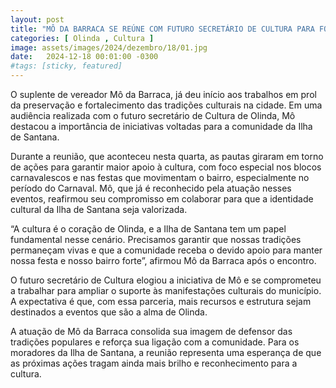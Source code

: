 ```yaml
---
layout: post
title: "MÔ DA BARRACA SE REÚNE COM FUTURO SECRETÁRIO DE CULTURA PARA FORTALECER TRADIÇÕES CULTURAIS NA ILHA DE SANTANA"
categories: [ Olinda , Cultura ]
image: assets/images/2024/dezembro/18/01.jpg
date:   2024-12-18 00:01:00 -0300
#tags: [sticky, featured]
---
```

O suplente de vereador Mô da Barraca, já deu início aos trabalhos em prol da preservação e fortalecimento das tradições culturais na cidade. Em uma audiência realizada com o futuro secretário de Cultura de Olinda, Mô destacou a importância de iniciativas voltadas para a comunidade da Ilha de Santana.

Durante a reunião, que aconteceu nesta quarta, as pautas giraram em torno de ações para garantir maior apoio à cultura, com foco especial nos blocos carnavalescos e nas festas que movimentam o bairro, especialmente no período do Carnaval. Mô, que já é reconhecido pela atuação nesses eventos, reafirmou seu compromisso em colaborar para que a identidade cultural da Ilha de Santana seja valorizada.

“A cultura é o coração de Olinda, e a Ilha de Santana tem um papel fundamental nesse cenário. Precisamos garantir que nossas tradições permaneçam vivas e que a comunidade receba o devido apoio para manter nossa festa e nosso bairro forte”, afirmou Mô da Barraca após o encontro.

O futuro secretário de Cultura elogiou a iniciativa de Mô e se comprometeu a trabalhar para ampliar o suporte às manifestações culturais do município. A expectativa é que, com essa parceria, mais recursos e estrutura sejam destinados a eventos que são a alma de Olinda.

A atuação de Mô da Barraca consolida sua imagem de defensor das tradições populares e reforça sua ligação com a comunidade. Para os moradores da Ilha de Santana, a reunião representa uma esperança de que as próximas ações tragam ainda mais brilho e reconhecimento para a cultura.